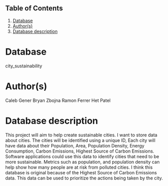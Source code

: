 ## Table of Contents
1. [Database](#database)
1. [Author(s)](#author)
1. [Database description](#description)

# Database
city_sustainability

# Author(s)
Caleb Gener
Bryan Zbojna
Ramon Ferrer
Het Patel

# Database description
This project will aim to help create sustainable cities. I want to store data about cities. The cities will be identified using a unique ID, Each city will have data about their Population, Area, Population Density, Energy Consumption, Carbon Emissions, Highest Source of Carbon Emissions. Software applications could use this data to identify cities that need to be more sustainable. Metrics such as population, and population density can help show how many people are at risk from polluted cities. I think this database is original because of the Highest Source of Carbon Emissions data. This data can be used to prioritize the actions being taken by the city.

